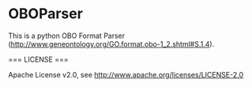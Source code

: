 OBOParser
=========

This is a python OBO Format Parser (http://www.geneontology.org/GO.format.obo-1_2.shtml#S.1.4).

=== LICENSE ===

Apache License v2.0, see http://www.apache.org/licenses/LICENSE-2.0
